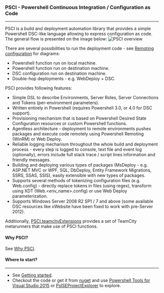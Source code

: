 ### PSCI - Powershell Continuous Integration / Configuration as Code
-------------
PSCI is a build and deployment automation library that provides a simple Powershell DSC-like language allowing to express configuration as code. The general flow is presented on the image below:
![PSCI overview](https://github.com/ObjectivityBSS/PSCI/wiki/images/PSCI_overview.png)

There are several possibilities to run the deployment code - see [Remoting configuration](https://github.com/ObjectivityBSS/PSCI/wiki/Remoting-configuration) for diagrams:
- Powershell function run on local machine.
- Powershell function run on destination machine.
- DSC configuration run on destination machine.
- Double-hop deployments - e.g. WebDeploy + DSC.

PSCI provides following features:
- Simple DSL to describe Environments, Server Roles, Server Connections and Tokens (per-environment parameters).
- Written entirely in Powershell (requires Powershell 3.0, or 4.0 for DSC support).
- Provisioning mechanism that is based on Powershell Desired State Configuration resources or custom Powershell functions.
- Agentless architecture - deployment to remote environments pushes packages and execute code remotely using Powershell Remoting (WinRM) or Web Deploy.
- Reliable logging mechanism throughout the whole build and deployment process - every step is logged to console, text file and event log (optionally), errors include full stack trace / script lines information and friendly messages.
- Building and deploying various types of packages (MsDeploy - e.g. ASP.NET MVC or WPF, SQL, DbDeploy, Entity Framework Migrations, SSRS, SSAS, SSIS), easily extensible with new types of packages.
- Supports several methods of tokenizing configuration files (e.g. Web.config) - directly replace tokens in files (using regex), transform using XDT (Web.\<env_name\>.config) or use Web Deploy parameterization.
- Supports Windows Server 2008 R2 SP1 / 7 and above (some available DSC resources like xWebsite have been fixed to work with pre-Server 2012).

Additionally, [PSCI.teamcityExtensions](https://github.com/ObjectivityBSS/PSCI.teamcityExtensions/wiki) provides a set of TeamCity metarunners that make use of PSCI functions.

#### Why PSCI?

See [Why PSCI](https://github.com/ObjectivityBSS/PSCI/wiki/Why%20PSCI).

#### Where to start?
-------------
- See [Getting started](https://github.com/ObjectivityBSS/PSCI/wiki/Getting-started).
- Checkout the code or get it from [nuget](https://www.nuget.org/packages/PSCI/) and use [Powershell Tools for Visual Studio 2015](https://visualstudiogallery.msdn.microsoft.com/c9eb3ba8-0c59-4944-9a62-6eee37294597) or [PsISEProjectExplorer](https://github.com/mgr32/PsISEProjectExplorer) to explore.

